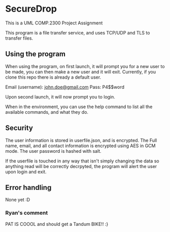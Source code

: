 # SecureDrop
This is a UML COMP.2300 Project Assignment

This program is a file transfer service, and uses TCP/UDP and TLS to transfer files.

## Using the program

When using the program, on first launch, it will prompt you for a new user to be made, you can then make a new user and it will exit.
Currently, if you clone this repo there is already a default user.

Email (username): john.doe@gmail.com
Pass: P4$$word

Upon second launch, it will now prompt you to login.

When in the environment, you can use the help command to list all the available commands, and what they do.


## Security
The user information is stored in userfile.json, and is encrypted.
The Full name, email, and all contact information is encrypted using AES in GCM mode.
The user password is hashed with salt.

If the userfile is touched in any way that isn't simply changing the data so anything read will be correctly decrpyted, the program will alert the user upon login and exit.


## Error handling
None yet :D



### Ryan's comment
PAT IS COOOL and should get a Tandum BIKE!! :}